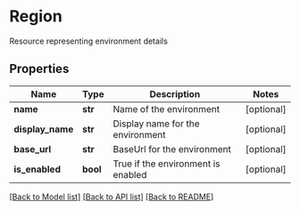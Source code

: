# Region

Resource representing environment details
## Properties
Name | Type | Description | Notes
------------ | ------------- | ------------- | -------------
**name** | **str** | Name of the environment | [optional] 
**display_name** | **str** | Display name for the environment | [optional] 
**base_url** | **str** | BaseUrl for the environment | [optional] 
**is_enabled** | **bool** | True if the environment is enabled | [optional] 

[[Back to Model list]](../README.md#documentation-for-models) [[Back to API list]](../README.md#documentation-for-api-endpoints) [[Back to README]](../README.md)


